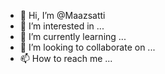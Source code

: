 - 👋 Hi, I’m @Maazsatti
- 👀 I’m interested in ...
- 🌱 I’m currently learning ...
- 💞️ I’m looking to collaborate on ...
- 📫 How to reach me ...

<!---
Maazsatti/Maazsatti is a ✨ special ✨ repository because its `README.md` (this file) appears on your GitHub profile.
You can click the Preview link to take a look at your changes.
--->
